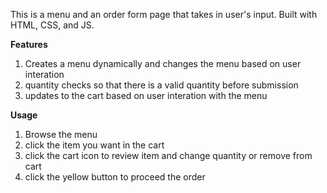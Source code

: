 This is a menu and an order form page that takes in user's input. Built with HTML, CSS, and JS. 

**Features**
1. Creates a menu dynamically and changes the menu based on user interation
2. quantity checks so that there is a valid quantity before submission
3. updates to the cart based on user interation with the menu

**Usage**
1. Browse the menu
2. click the item you want in the cart
3. click the cart icon to review item and change quantity or remove from cart
4. click the yellow button to proceed the order